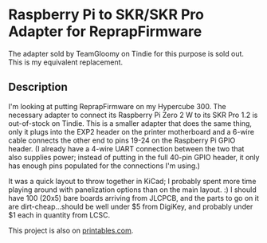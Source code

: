 Raspberry Pi to SKR/SKR Pro Adapter for ReprapFirmware
======================================================

The adapter sold by TeamGloomy on Tindie for this purpose is sold out.  This
is my equivalent replacement.

Description
-----------

I'm looking at putting ReprapFirmware on my Hypercube 300.  The necessary
adapter to connect its Raspberry Pi Zero 2 W to its SKR Pro 1.2 is
out-of-stock on Tindie.  This is a smaller adapter that does the same thing,
only it plugs into the EXP2 header on the printer motherboard and a 6-wire
cable connects the other end to pins 19-24 on the Raspberry Pi GPIO header. 
(I already have a 4-wire UART connection between the two that also supplies
power; instead of putting in the full 40-pin GPIO header, it only has enough
pins populated for the connections I'm using.)

It was a quick layout to throw together in KiCad; I probably spent more time
playing around with panelization options than on the main layout.  :) I
should have 100 (20x5) bare boards arriving from JLCPCB, and the parts to go
on it are dirt-cheap…should be well under $5 from DigiKey, and probably
under $1 each in quantity from LCSC.

This project is also on
[printables.com](https://www.printables.com/model/262089-raspberry-pi-to-skrskr-pro-adapter-for-reprapfirmw).
